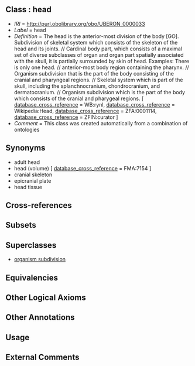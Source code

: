 
## Class : head

 * *IRI* = http://purl.obolibrary.org/obo/UBERON_0000033
 * *Label* = head
 * *Definition* = The head is the anterior-most division of the body [GO]. Subdivision of skeletal system which consists of the skeleton of the head and its joints. // Cardinal body part, which consists of a maximal set of diverse subclasses of organ and organ part spatially associated with the skull, it is partially surrounded by skin of head. Examples: There is only one head. // anterior-most body region containing the pharynx. // Organism subdivision that is the part of the body consisting of the cranial and pharyngeal regions. // Skeletal system which is part of the skull, including the splanchnocranium, chondrocranium, and dermatocranium. // Organism subdivision which is the part of the body which consists of the cranial and pharygeal regions. [ [database_cross_reference](../../ef/oboInOwl#hasDbXref.md) = WB:rynl, [database_cross_reference](../../ef/oboInOwl#hasDbXref.md) = Wikipedia:Head, [database_cross_reference](../../ef/oboInOwl#hasDbXref.md) = ZFA:0001114, [database_cross_reference](../../ef/oboInOwl#hasDbXref.md) = ZFIN:curator ]
 * *Comment* = This class was created automatically from a combination of ontologies

## Synonyms

 * adult head
 * head (volume) [ [database_cross_reference](../../ef/oboInOwl#hasDbXref.md) = FMA:7154 ]
 * cranial skeleton
 * epicranial plate
 * head tissue

## Cross-references


## Subsets


## Superclasses

 * [organism subdivision](../../UBERON/75/UBERON_0000475.md)

## Equivalencies


## Other Logical Axioms


## Other Annotations


## Usage


## External Comments

